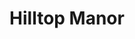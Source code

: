---
title: Hilltop Manor
phone: (408) 267-2929
website: http://www.hilltopmanor.org/
management: HIlltop Manor, Inc.
tags: []
---